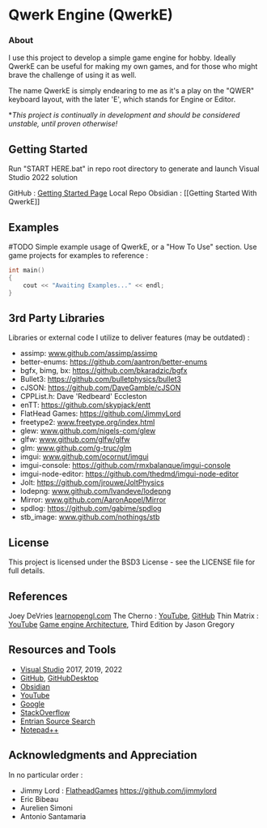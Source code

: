 # Qwerk Engine (QwerkE)
### About
I use this project to develop a simple game engine for hobby.
Ideally QwerkE can be useful for making my own games, and for those who might brave the challenge of using it as well.

The name QwerkE is simply endearing to me as it's a play on the "QWER" keyboard layout, with the later 'E', which stands for Engine or Editor.

\**This project is continually in development and should be considered unstable, until proven otherwise!*
## Getting Started
Run "START HERE.bat" in repo root directory to generate and launch Visual Studio 2022 solution

GitHub : [Getting Started Page](https://github.com/AaronAppel/QwerkE/tree/master/Documentation/0.%20Getting%20Started%20With%20QwerkE)
Local Repo Obsidian : [[Getting Started With QwerkE]]

## Examples  
#TODO Simple example usage of QwerkE, or a "How To Use" section.
Use game projects for examples to reference :
~~~cpp
int main()
{
    cout << "Awaiting Examples..." << endl;
}  
~~~

## 3rd Party Libraries
Libraries or external code I utilize to deliver features (may be outdated) :
- assimp: www.github.com/assimp/assimp
- better-enums: https://github.com/aantron/better-enums
- bgfx, bimg, bx: https://github.com/bkaradzic/bgfx
- Bullet3: https://github.com/bulletphysics/bullet3
- cJSON: https://github.com/DaveGamble/cJSON
- CPPList.h: Dave 'Redbeard' Eccleston
- enTT: https://github.com/skypjack/entt
- FlatHead Games: https://github.com/JimmyLord
- freetype2: www.freetype.org/index.html
- glew: www.github.com/nigels-com/glew
- glfw: www.github.com/glfw/glfw
- glm: www.github.com/g-truc/glm
- imgui: www.github.com/ocornut/imgui
- imgui-console: https://github.com/rmxbalanque/imgui-console
- imgui-node-editor: https://github.com/thedmd/imgui-node-editor
- Jolt: https://github.com/jrouwe/JoltPhysics
- lodepng: www.github.com/lvandeve/lodepng
- Mirror: www.github.com/AaronAppel/Mirror
- spdlog: https://github.com/gabime/spdlog
- stb_image: www.github.com/nothings/stb

## License
This project is licensed under the BSD3 License - see the LICENSE file for full details.

## References
Joey DeVries [learnopengl.com](learnopengl.com)
The Cherno : [YouTube](https://www.youtube.com/user/TheChernoProject), [GitHub](https://github.com/TheCherno)
Thin Matrix : [YouTube](https://www.youtube.com/channel/UCUkRj4qoT1bsWpE_C8lZYoQ)
[Game engine Architecture](https://www.gameenginebook.com/), Third Edition by Jason Gregory

## Resources and Tools
- [Visual Studio](https://visualstudio.microsoft.com/vs/) 2017, 2019, 2022
- [GitHub](https://github.com/), [GitHubDesktop](https://desktop.github.com/)
- [Obsidian](https://obsidian.md/)
- [YouTube](https://www.youtube.com/watch?v=dQw4w9WgXcQ&pp=ygUXbmV2ZXIgZ29ubmEgZ2l2ZSB5b3UgdXA%3D)
- [Google](https://trex-runner.com/)
- [StackOverflow](https://stackoverflow.com/questions?sort=votes)
- [Entrian Source Search](https://entrian.com/source-search/)
- [Notepad++](https://notepad-plus-plus.org/downloads/)

## Acknowledgments and Appreciation
In no particular order :
- Jimmy Lord : [FlatheadGames](http://www.flatheadgames.com)  https://github.com/jimmylord
- Eric Bibeau
- Aurelien Simoni
- Antonio Santamaria
